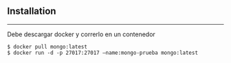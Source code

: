 ## Installation
***
Debe descargar docker y correrlo en un contenedor
```
$ docker pull mongo:latest
$ docker run -d -p 27017:27017 –name:mongo-prueba mongo:latest

```
